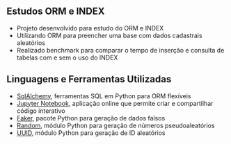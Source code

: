 ## Estudos ORM e INDEX

* Projeto desenvolvido para estudo do ORM e INDEX
* Utilizando ORM para preencher uma base com dados cadastrais aleatórios
* Realizado benchmark para comparar o tempo de inserção e consulta de tabelas com e sem o uso do INDEX

## Linguagens e Ferramentas Utilizadas

* [SqlAlchemy](https://www.sqlalchemy.org/), ferramentas SQL em Python para ORM flexíveis
* [Jupyter Notebook](https://jupyter.org/), aplicação online que permite criar e compartilhar código interativo 
* [Faker](https://pypi.org/project/Faker/), pacote Python para geração de dados falsos
* [Random](https://pypi.org/project/Faker/), módulo Python para geração de números pseudoaleatórios 
* [UUID](https://docs.python.org/3/library/uuid.html), módulo Python para geração de ID aleatórios 


